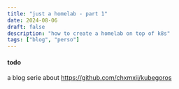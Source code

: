 ```yaml
---
title: "just a homelab - part 1"
date: 2024-08-06
draft: false
description: "how to create a homelab on top of k8s"
tags: ["blog", "perso"]
---
```


#### todo
a blog serie about https://github.com/chxmxii/kubegoros
